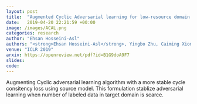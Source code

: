 ```yaml
---
layout: post
title:  "Augmented Cyclic Adversarial learning for low-resource domain adaptation"
date:   2019-04-20 22:21:59 +00:00
image: /images/ACAL.png
categories: research
author: "Ehsan Hosseini-Asl"
authors: "<strong>Ehsan Hosseini-Asl</strong>, Yingbo Zhu, Caiming Xiong, Richard Socher"
venue: "ICLR 2019"
arxiv: https://openreview.net/pdf?id=B1G9doA9F7
slides:
code:
---
```

Augmenting Cyclic adversarial learning algorithm with a more stable cycle consitency loss using source model. This formulation stablize adversarial learning when number of labeled data in target domain is scarce.
